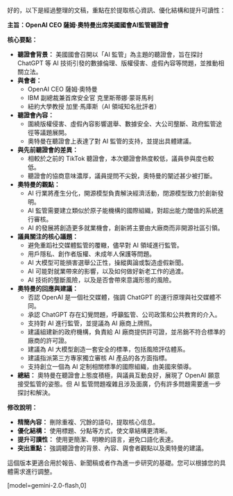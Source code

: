 好的，以下是經過整理的文稿，重點在於提取核心資訊、優化結構和提升可讀性：

**主旨：OpenAI CEO 薩姆·奧特曼出席美國國會AI監管聽證會**

**核心要點：**

*   **聽證會背景：** 美國國會召開以「AI 監管」為主題的聽證會，旨在探討 ChatGPT 等 AI 技術引發的數據倫理、版權侵害、虛假內容等問題，並推動相關立法。
*   **與會者：**
    *   OpenAI CEO 薩姆·奧特曼
    *   IBM 副總裁兼首席安全官 克里斯蒂娜·蒙哥馬利
    *   紐約大學教授 加里·馬庫斯（AI 領域知名批評者）
*   **聽證會內容：**
    *   圍繞版權侵害、虛假內容影響選舉、數據安全、大公司壟斷、政府監管途徑等議題展開。
    *   奧特曼在聽證會上表達了對 AI 監管的支持，並提出具體建議。
*   **與先前聽證會的差異：**
    *   相較於之前的 TikTok 聽證會，本次聽證會熱度較低，議員參與度也較低。
    *   聽證會的協商意味濃厚，議員提問不尖銳，奧特曼的闡述甚少被打斷。
*   **奧特曼的觀點：**
    *   AI 行業將產生分化，開源模型負責解決經濟活動，閉源模型致力於創新發明。
    *   AI 監管需要建立類似於原子能機構的國際組織，對超出能力閾值的系統進行審核。
    *   AI 的發展將創造更多就業機會，創新將主要由大廠商而非開源社區引領。
*   **議員關注的核心議題：**
    *   避免重蹈社交媒體監管的覆轍，儘早對 AI 領域進行監管。
    *   用戶隱私、創作者版權、未成年人保護等問題。
    *   AI 大模型可能損害選舉公正性，操縱輿論或製造虛假新聞。
    *   AI 可能對就業帶來的影響，以及如何做好新老工作的過渡。
    *   AI 技術的壟斷風險，以及是否會帶來意識形態的風險。
*   **奧特曼的回應與建議：**
    *   否認 OpenAI 是一個社交媒體，強調 ChatGPT 的運行原理與社交媒體不同。
    *   承認 ChatGPT 存在幻覺問題，呼籲監管、公司政策和公共教育的介入。
    *   支持對 AI 進行監管，並提議為 AI 廠商上牌照。
    *   建議組建新的政府機構，負責給 AI 廠商提供許可證，並吊銷不符合標準的廠商的許可證。
    *   建議為 AI 大模型創造一套安全的標準，包括風險評估體系。
    *   建議指派第三方專家獨立審核 AI 產品的各方面指標。
    *   支持創立一個為 AI 定制相關標準的國際組織，由美國來領導。
*   **總結：** 奧特曼在聽證會上態度積極，與議員互動良好，展現了 OpenAI 願意接受監管的姿態。但 AI 監管問題複雜且涉及面廣，仍有許多問題需要進一步探討和解決。

**修改說明：**

*   **精簡內容：** 刪除重複、冗餘的語句，提取核心信息。
*   **優化結構：** 使用標題、分點等方式，使文章結構更清晰。
*   **提升可讀性：** 使用更簡潔、明瞭的語言，避免口語化表達。
*   **突出重點：** 強調聽證會的背景、內容、與會者觀點以及奧特曼的建議。

這個版本更適合用於報告、新聞稿或者作為進一步研究的基礎。您可以根據您的具體需求進行調整。

[model=gemini-2.0-flash,0]
